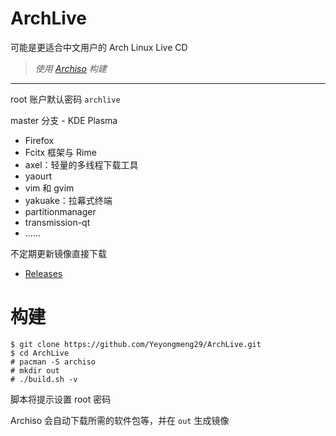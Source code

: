 # ArchLive
可能是更适合中文用户的 Arch Linux Live CD

> *使用 [Archiso](https://wiki.archlinux.org/index.php/Archiso) 构建*

------
root 账户默认密码 `archlive`

master 分支 - KDE Plasma

- Firefox
- Fcitx 框架与 Rime
- axel：轻量的多线程下载工具
- yaourt
- vim 和 gvim
- yakuake：拉幕式终端
- partitionmanager
- transmission-qt
- ……

不定期更新镜像直接下载

- [Releases](https://github.com/Yeyongmeng29/ArchLive/releases)

# 构建

```
$ git clone https://github.com/Yeyongmeng29/ArchLive.git
$ cd ArchLive
# pacman -S archiso
# mkdir out
# ./build.sh -v
```
脚本将提示设置 root 密码

Archiso 会自动下载所需的软件包等，并在 `out` 生成镜像
